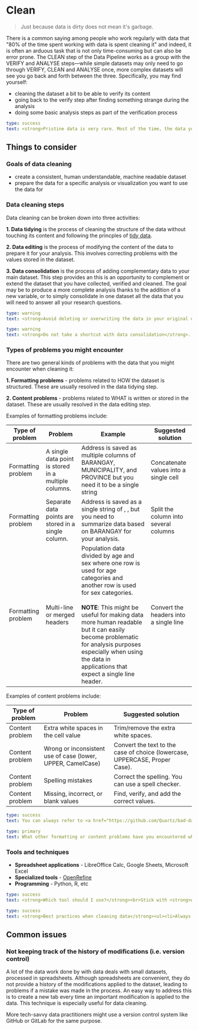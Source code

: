 # Clean
> Just because data is dirty does not mean it's garbage.

There is a common saying among people who work regularly with data that "80% of the time spent working with data is spent cleaning it" and indeed, it is often an arduous task that is not only time-consuming but can also be error prone. The CLEAN step of the Data Pipeline works as a group with the VERIFY and ANALYSE steps—while simple datasets may only need to go through VERIFY, CLEAN and ANALYSE once, more complex datasets will see you go back and forth between the three. Specifically, you may find yourself:

- cleaning the dataset a bit to be able to verify its content
- going back to the verify step after finding something strange during the analysis
- doing some basic analysis steps as part of the verification process 

```yaml remark
type: success
text: <strong>Pristine data is very rare. Most of the time, the data you get will contain problems that you have to clean.</strong>
```

## Things to consider
### Goals of data cleaning
- create a consistent, human understandable, machine readable dataset
- prepare the data for a specific analysis or visualization you want to use the data for

### Data cleaning steps
Data cleaning can be broken down into three activities:

**1. Data tidying** is the process of cleaning the structure of the data without touching its content and following the princples of [tidy data](../open-data/machine-readable-data.html#tidy-data). 

**2. Data editing** is the process of modifying the content of the data to prepare it for your analysis. This involves correcting problems with the values stored in the dataset.

**3. Data consolidation** is the process of adding complementary data to your main dataset. This step provides an this is an opportunity to complement or extend the dataset that you have collected, verified and cleaned. The goal may be to produce a more complete analysis thanks to the addition of a new variable, or to simply consolidate in one dataset all the data that you will need to answer all your research questions.

```yaml remark
type: warning
text: <strong>Avoid deleting or overwriting the data in your original dataset</strong>. A better approach is to make copies of the data for each step of the data cleaning process or to utilize version control systems. 
```

```yaml remark
type: warning
text: <strong>Do not take a shortcut with data consolidation</strong>. The best practice is for you to go through the DEFINE, FIND, GET, VERIFY and CLEAN steps again with a new dataset before merging it with your main data. 
```

### Types of problems you might encounter
There are two general kinds of problems with the data that you might encounter when cleaning it:

**1. Formatting problems** - problems related to HOW the dataset is structured. These are usually resolved in the data tidying step.

**2. Content problems** - problems related to WHAT is written or stored in the dataset. These are usually resolved in the data editing step.

Examples of formatting problems include:

| **Type of problem** | **Problem**                                          | **Example**                                                                                                                                                                                                                                                                                                                                    | **Suggested solution**                 |
|---------------------|------------------------------------------------------|------------------------------------------------------------------------------------------------------------------------------------------------------------------------------------------------------------------------------------------------------------------------------------------------------------------------------------------------|----------------------------------------|
| Formatting problem  | A single data point is stored in a multiple columns. | Address is saved as multiple columns of BARANGAY, MUNICIPALITY, and PROVINCE but you need it to be a single string                                                                                                                                                                                                                             | Concatenate values into a single cell  |
| Formatting problem  | Separate data points are stored in a single column.  | Address is saved as a single string of <BARANGAY>, <MUNICIPALITY> , <PROVINCE> but you need to summarize data based on BARANGAY for your analysis.                                                                                                                                                                                             | Split the column into several columns  |
| Formatting problem  | Multi-line or merged headers                         | Population data divided by age and sex where one row is used for age categories and another row is used for sex categories.<br><br>**NOTE**: This might be useful for making data more human readable but it can easily become problematic for analysis purposes especially when using the data in applications that expect a single line header. | Convert the headers into a single line |

Examples of content problems include:

| **Type of problem** | **Problem**                                                 | **Suggested solution**                                                      |
|---------------------|-------------------------------------------------------------|-----------------------------------------------------------------------------|
| Content problem     | Extra white spaces in the cell value                        | Trim/remove the extra white spaces.                                         |
| Content problem     | Wrong or inconsistent use of case (lower, UPPER, CamelCase) | Convert the text to the case of choice (lowercase, UPPERCASE, Proper Case). |
| Content problem     | Spelling mistakes                                           | Correct the spelling. You can use a spell checker.                          |
| Content problem     | Missing, incorrect, or blank values                         | Find, verify, and add the correct values.                                   |

```yaml remark
type: success
text: You can always refer to <a href="https://github.com/Quartz/bad-data-guide"><strong>The Quartz guide to bad data</strong></a> for an exhaustive reference to problems seen in real-world data along with suggestions on how to resolve them.
```

```yaml remark
type: primary
text: What other formatting or content problems have you encountered when working with data?
```

### Tools and techniques
- **Spreadsheet applications** - LibreOffice Calc, Google Sheets, Microsoft Excel 
- **Specialized tools** - [OpenRefine](https://openrefine.org/)
- **Programming** - Python, R, etc

```yaml remark
type: success
text: <strong>Which tool should I use?</strong><br>Stick with <strong>what you’re comfortable with</strong> and try to <strong>start with the simplest tool first</strong> You don't need to dive directly to using specialized tools or programming. For most data work, using a spreadsheet application will be more than enough.
```

```yaml remark
type: success
text: <strong>Best practices when cleaning data</strong><ul><li>Always back-up your data.</li><li>Make a copy for every step of the cleaning process (e.g. a tab in a spreadsheet for each step).</li><li>Avoid deleting or overwriting data.</li><li>There is no such thing as over-documentation.</li></ul>
```

## Common issues
### Not keeping track of the history of modifications (i.e. version control)
A lot of the data work done by with data deals with small datasets, processed in spreadsheets. Although spreadsheets are convenient, they do not provide a history of the modifications applied to the dataset, leading to problems if a mistake was made in the process. An easy way to address this is to create a new tab every time an important modification is applied to the data. This technique is especially useful for data cleaning.

More tech-savvy data practitioners might use a version control system like GitHub or GitLab for the same purpose.
